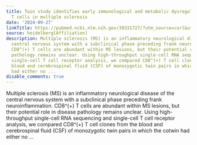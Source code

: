 ```yaml
---
title: Twin study identifies early immunological and metabolic dysregulation of CD8<sup>+</sup>
  T cells in multiple sclerosis
date: '2024-09-27'
linkTitle: https://pubmed.ncbi.nlm.nih.gov/39331727/?utm_source=curl&utm_medium=rss&utm_campaign=pubmed-2&utm_content=1FakS-2QOkCT8HsMOQP1bCRQ4YzyumYOmxmF0moLsQ3dFB1E9V&fc=20220326224207&ff=20240928190145&v=2.18.0.post9+e462414
source: heidelberg[Affiliation]
description: Multiple sclerosis (MS) is an inflammatory neurological disease of the
  central nervous system with a subclinical phase preceding frank neuroinflammation.
  CD8^(+) T cells are abundant within MS lesions, but their potential role in disease
  pathology remains unclear. Using high-throughput single-cell RNA sequencing and
  single-cell T cell receptor analysis, we compared CD8^(+) T cell clones from the
  blood and cerebrospinal fluid (CSF) of monozygotic twin pairs in which the cotwin
  had either no ...
disable_comments: true
---
```

Multiple sclerosis (MS) is an inflammatory neurological disease of the central nervous system with a subclinical phase preceding frank neuroinflammation. CD8^(+) T cells are abundant within MS lesions, but their potential role in disease pathology remains unclear. Using high-throughput single-cell RNA sequencing and single-cell T cell receptor analysis, we compared CD8^(+) T cell clones from the blood and cerebrospinal fluid (CSF) of monozygotic twin pairs in which the cotwin had either no ...